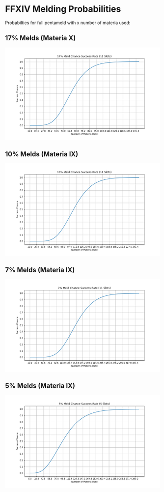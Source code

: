 # FFXIV Melding Probabilities
Probabilties for full pentameld with x number of materia used:

## 17% Melds (Materia X)
![17](graphs/17.png)

## 10% Melds (Materia IX)
![10](graphs/10.png)

## 7% Melds (Materia IX)
![7](graphs/7.png)

## 5% Melds (Materia IX)
![5](graphs/5.png)